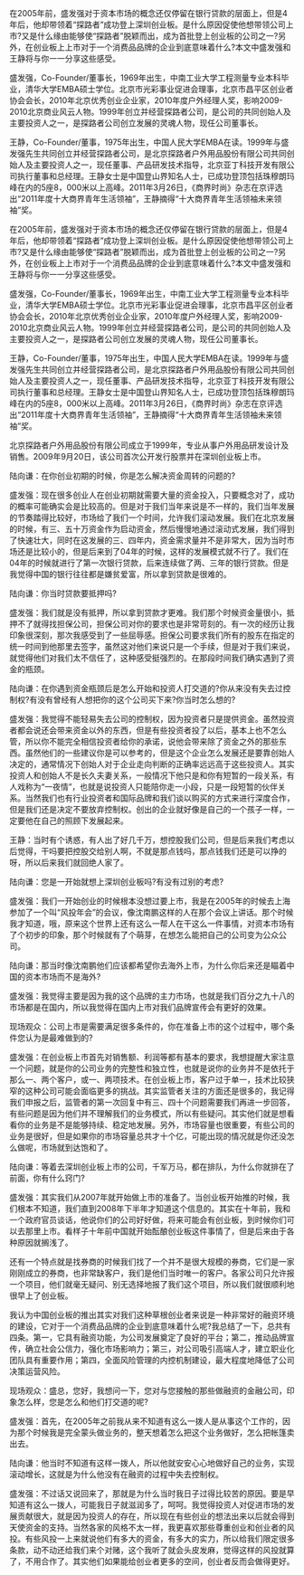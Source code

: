 在2005年前，盛发强对于资本市场的概念还仅停留在银行贷款的层面上，但是4年后，他却带领着“探路者”成功登上深圳创业板。是什么原因促使他想带领公司上市?又是什么缘由能够使“探路者”脱颖而出，成为首批登上创业板的公司之一?另外，在创业板上上市对于一个消费品品牌的企业到底意味着什么?本文中盛发强和王静将与你一一分享这些感受。

盛发强，Co-Founder/董事长，1969年出生，中南工业大学工程测量专业本科毕业，清华大学EMBA硕士学位。北京市光彩事业促进会理事，北京市昌平区创业者协会会长，2010年北京优秀创业企业家，2010年度户外经理人奖，影响2009-2010北京商业风云人物。1999年创立并经营探路者公司，是公司的共同创始人及主要投资人之一，是探路者公司创立发展的灵魂人物，现任公司董事长。

王静，Co-Founder/董事，1975年出生，中国人民大学EMBA在读。1999年与盛发强先生共同创立并经营探路者公司，是北京探路者户外用品股份有限公司共同创始人及主要投资人之一，现任董事、产品研发技术指导，北京亚丁科技开发有限公司执行董事和总经理。王静女士是中国登山界知名人士，已成功登顶包括珠穆朗玛峰在内的5座8，000米以上高峰。2011年3月26日，《商界时尚》杂志在京评选出“2011年度十大商界青年生活领袖”，王静摘得“十大商界青年生活领袖未来领袖”奖。

在2005年前，盛发强对于资本市场的概念还仅停留在银行贷款的层面上，但是4年后，他却带领着“探路者”成功登上深圳创业板。是什么原因促使他想带领公司上市?又是什么缘由能够使“探路者”脱颖而出，成为首批登上创业板的公司之一?另外，在创业板上上市对于一个消费品品牌的企业到底意味着什么?本文中盛发强和王静将与你一一分享这些感受。

盛发强，Co-Founder/董事长，1969年出生，中南工业大学工程测量专业本科毕业，清华大学EMBA硕士学位。北京市光彩事业促进会理事，北京市昌平区创业者协会会长，2010年北京优秀创业企业家，2010年度户外经理人奖，影响2009-2010北京商业风云人物。1999年创立并经营探路者公司，是公司的共同创始人及主要投资人之一，是探路者公司创立发展的灵魂人物，现任公司董事长。

王静，Co-Founder/董事，1975年出生，中国人民大学EMBA在读。1999年与盛发强先生共同创立并经营探路者公司，是北京探路者户外用品股份有限公司共同创始人及主要投资人之一，现任董事、产品研发技术指导，北京亚丁科技开发有限公司执行董事和总经理。王静女士是中国登山界知名人士，已成功登顶包括珠穆朗玛峰在内的5座8，000米以上高峰。2011年3月26日，《商界时尚》杂志在京评选出“2011年度十大商界青年生活领袖”，王静摘得“十大商界青年生活领袖未来领袖”奖。

北京探路者户外用品股份有限公司成立于1999年，专业从事户外用品研发设计及销售。2009年9月20日，该公司首次公开发行股票并在深圳创业板上市。

陆向谦：在你创业初期的时候，你是怎么解决资金周转的问题的?

盛发强：现在很多创业人在创业初期就需要大量的资金投入，只要概念对了，成功的概率可能确实会是比较高的。但是对于我们当年来说是不一样的，我们当年发展的节奏踏得比较好，市场给了我们一个时间，允许我们滚动发展。我们在北京发展的时候，有三、五十万资金作为启动资金，然后慢慢地通过滚动式发展，我们得到了快速壮大，同时在这发展的三、四年内，资金需求量并不是非常大，因为当时市场还是比较小的，但是后来到了04年的时候，这样的发展模式就不行了。我们在04年的时候就进行了第一次银行贷款，后来连续做了两、三年的银行贷款。但是我觉得中国的银行往往都是嫌贫爱富，所以拿到贷款是很难的。

陆向谦：你当时贷款要抵押吗?

盛发强：我们就是没有抵押，所以拿到贷款才更难。我们那个时候资金量很小，抵押不了就得找担保公司，担保公司对你的要求也是非常苛刻的。有一次的经历让我印象很深刻，那次我感受到了一些屈辱感。担保公司要求我们所有的股东在指定的统一时间到他那里去签字，虽然这对他们来说只是一个手续，但是对于我们来说，就觉得他们对我们太不信任了，这种感受挺强烈的。在那段时间我们确实遇到了资金的瓶颈。

陆向谦：在你遇到资金瓶颈后是怎么开始和投资人打交道的?你从来没有失去过控制权?有没有曾经有人想把你的这个公司买下来?你当时怎么想的?

盛发强：我觉得不能轻易失去公司的控制权，因为投资者只是提供资金。虽然投资者都会说还会带来资金以外的东西，但是有些投资者投了以后，基本上也不怎么管，所以你不能完全相信投资者给你的承诺，说他会带来除了资金之外的那些东西。虽然他们的一些建议你是可以参考的，但是这个企业怎么发展还是要靠创始人决定的，通常情况下创始人对于企业走向判断的正确率远远高于这些投资人。其实投资人和创始人不是长久夫妻关系，一般情况下他只是和你有短暂的一段关系，有人戏称为“一夜情”，也就是说投资人只能陪你走一小段，只是一段短暂的伙伴关系。当然我们也有行业投资者和国际品牌和我们谈以购买的方式来进行深度合作，但是我们还是决定不要放弃控制权。创出的企业就好像是自己的一个孩子一样，一定要他在自己的照顾下发展起来。

王静：当时有个诱惑，有人出了好几千万，想控股我们公司，但是后来我们考虑以后觉得，干吗要把控股交给别人啊，不就是那点钱吗，那点钱我们还是可以挣的呀，所以后来我们就回绝人家了。

陆向谦：您是一开始就想上深圳创业板吗?有没有过别的考虑?

盛发强：我们一开始创业的时候根本没想过要上市，我是在2005年的时候去上海参加了一个叫“风投年会”的会议，像沈南鹏这样的人在那个会议上讲话。那个时候我才知道，哦，原来这个世界上还有这么一帮人在干这么一件事情，对资本市场有了个初步的印象，那个时候就有了个萌芽，在想怎么能把自己的公司变为公众公司。

陆向谦：那当时像沈南鹏他们应该都希望你去海外上市，为什么你后来还是瞄着中国的资本市场而不是海外?

盛发强：我觉得主要是因为我的这个品牌的主力市场，也就是我们百分之九十八的市场都是在国内，所以我觉得在国内上市对我们品牌宣传会有更好的效果。

现场观众：公司上市是需要满足很多条件的，你在准备上市的这个过程中，哪个条件您认为是最难做到的?

盛发强：在创业板上市首先对销售额、利润等都有基本的要求，我想提醒大家注意一个问题，就是你的公司业务的完整性和独立性，也就是说你的业务并不是依托于那么一、两个客户，或一、两项技术。在创业板上市，客户过于单一，技术比较狭窄的这种公司可能会面临更多的挑战。其实监管者关注的方面还是很多的，我记得我们申报之后，监管者的第一次回复中有三、四十个问题需要我们再进一步回答，有些问题是因为他们并不理解我们的业务模式，所以有些疑问。其实他们就是想看看你的业务是不是能够持续、稳定地发展。另外，市场容量也很重要，有些公司的业务是很好，但是如果你的市场容量总共才十个亿，可能出现的情况就是你还没怎么做呢，市场就到达饱和了。

陆向谦：等着去深圳创业板上市的公司，千军万马，都在排队，为什么你就排在了前面，你有什么窍门?

盛发强：其实我们从2007年就开始做上市的准备了。当创业板开始推的时候，我们根本不知道，我们直到2008年下半年才知道这个信息的。其实在十年前，我和一个政府官员谈话，他说你们的公司好好做，将来可能会有创业板，到时候你们可以去那里上市。看样子十年前中国就开始酝酿创业板这件事情了，但是后来由于各种原因就搁浅了。

还有一个特点就是找券商的时候我们找了一个并不是很大规模的券商，它们是一家刚刚成立的券商，也非常缺客户，我们是他们当时唯一的客户。各家公司只允许报一个项目，他们就毫无疑问、别无选择地报了我们这个项目，所以我们就很顺利地很早上了创业板。

我认为中国创业板的推出其实对我们这种草根创业者来说是一种非常好的融资环境的建设，它对于一个消费品品牌的企业到底意味着什么呢?我总结了一下，总共有四条。第一，它具有融资功能，为公司发展奠定了良好的平台；第二，推动品牌宣传，确立社会公信力，强化市场影响力；第三，对公司吸引高端人才，建立职业化团队具有重要作用；第四，全面风险管理的内控机制建设，最大程度地降低了公司决策运营风险。

现场观众：盛总，您好，我想问一下，您对与您接触的那些做融资的金融公司，印象怎么样，您是怎么和他们打交道的呢?

盛发强：首先，在2005年之前我从来不知道有这么一拨人是从事这个工作的，因为那个时候我是完全蒙头做业务的，整天想着怎么把这个业务做好，怎么把帐篷卖出去。

陆向谦：他当时不知道有这样一拨人，所以他就安安心心地做好自己的业务，实现滚动增长，这就是为什么他没有在融资的过程中失去控制权。

盛发强：不过话又说回来了，那就是为什么当时我日子过得比较苦的原因。要是早知道有这么一拨人，可能我日子就滋润多了，呵呵。我觉得投资人对促进市场的发展贡献很大，就是因为投资人的存在，所以现在有些创业的想法出来以后就会得到天使资金的支持。当然各家的风格不太一样，我更喜欢那些尊重创业和创业者的风投。有些风投一上来就说他们有多大的资金，有多大的实力，所以给我们限定很多条款，动不动还给我们来个对赌，这个我听了就会头皮发麻，觉得这样的风投就算了，不用合作了。其实他们如果能给创业者更多的空间，创业者反而会做得更好。
